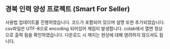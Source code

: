 ## 경북 인력 양성 프로젝트 (Smart For Seller)
 사용법 업데이트를 진행하였습니다. 코드가 포함되어 있으며 설명 또한 추가되었습니다.
 csv파일은 UTF-8으로 encoding 되어있어 깨짐이 발생합니다. colab에서 열면 정상으로 출력 됨을 확인하였습니다. 다운로드 시 깨지는 현상에 대해 염려하지 않으셔도 됩니다.
